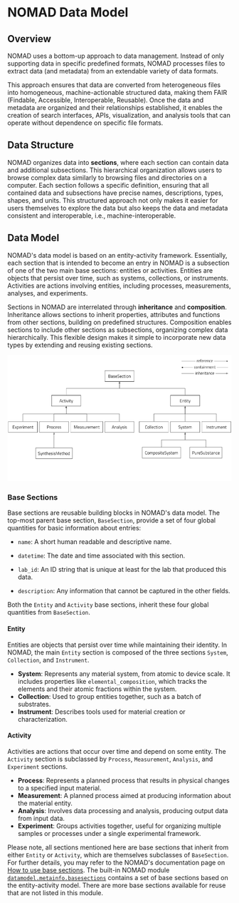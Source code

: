 # NOMAD Data Model

## Overview

NOMAD uses a bottom-up approach to data management. Instead of only supporting data in specific predefined formats, NOMAD processes files to extract data (and metadata) from an extendable variety of data formats.

This approach ensures that data are converted from heterogeneous files into homogeneous, machine-actionable structured data, making them FAIR (Findable, Accessible, Interoperable, Reusable). Once the data and metadata are organized and their relationships established, it enables the creation of search interfaces, APIs, visualization, and analysis tools that can operate without dependence on specific file formats.

## Data Structure

NOMAD organizes data into **sections**, where each section can contain data and additional subsections. This hierarchical organization allows users to browse complex data similarly to browsing files and directories on a computer. Each section follows a specific definition, ensuring that all contained data and subsections have precise names, descriptions, types, shapes, and units. This structured approach not only makes it easier for users themselves to explore the data but also keeps the data and metadata consistent and interoperable, i.e., machine-interoperable.


## Data Model

NOMAD's data model is based on an entity-activity framework. Essentially, each section that is intended to become an entry in NOMAD is a subsection of one of the two main base sections: entities or activities. Entities are objects that persist over time, such as systems, collections, or instruments. Activities are actions involving entities, including processes, measurements, analyses, and experiments.


Sections in NOMAD are interrelated through **inheritance** and **composition**. Inheritance allows sections to inherit properties, attributes and functions from other sections, building on predefined structures. Composition enables sections to include other sections as subsections, organizing complex data hierarchically. This flexible design makes it simple to incorporate new data types by extending and reusing existing sections.


![NOMAD Data Model](images/NOMAD_datamodel.png)

### Base Sections

Base sections are reusable building blocks in NOMAD's data model. The top-most parent base section, `BaseSection`, provide a set of four global quantities for basic information about entries:

* `name`: A short human readable and descriptive name.

* `datetime`: The date and time associated with this section.

* `lab_id`: An ID string that is unique at least for the lab that produced this data.

* `description`: Any information that cannot be captured in the other fields.

Both the `Entity` and `Activity` base sections, inherit these four global quantities from `BaseSection`.
 

#### Entity

Entities are objects that persist over time while maintaining their identity. In NOMAD, the main `Entity` section is composed of the three sections `System`, `Collection`, and `Instrument`.

- **System**: Represents any material system, from atomic to device scale. It includes properties like `elemental_composition`, which tracks the elements and their atomic fractions within the system.
- **Collection**: Used to group entities together, such as a batch of substrates.
- **Instrument**: Describes tools used for material creation or characterization.


#### Activity

Activities are actions that occur over time and depend on some entity. The `Activity` section is subclassed by `Process`, `Measurement`, `Analysis`, and `Experiment` sections.

- **Process**: Represents a planned process that results in physical changes to a specified input material.
- **Measurement**: A planned process aimed at producing information about the material entity.
- **Analysis**: Involves data processing and analysis, producing output data from input data.
- **Experiment**: Groups activities together, useful for organizing multiple samples or processes under a single experimental framework.


Please note, all sections mentioned here are base sections that inherit from either `Entity` or `Activity`, which are themselves subclasses of `BaseSection`. For further details, you may refer to the NOMAD's documentation page on [How to use base sections](https://nomad-lab.eu/prod/v1/docs/howto/customization/base_sections.html). The built-in NOMAD module [`datamodel.metainfo.basesections`](https://gitlab.mpcdf.mpg.de/nomad-lab/nomad-FAIR/-/blob/develop/nomad/datamodel/metainfo/basesections.py?ref_type=heads) contains a set of base sections based on the entity-activity model. There are more base sections available for reuse that are not listed in this module.






